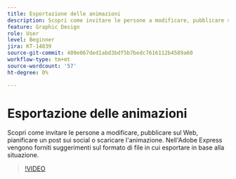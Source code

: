 ```yaml
---
title: Esportazione delle animazioni
description: Scopri come invitare le persone a modificare, pubblicare sul Web, pianificare un post sui social o scaricare l'animazione
feature: Graphic Design
role: User
level: Beginner
jira: KT-14839
source-git-commit: 409e067ded1abd3bdf5b7bedc7616112b4589a60
workflow-type: tm+mt
source-wordcount: '57'
ht-degree: 0%

---
```


# Esportazione delle animazioni

Scopri come invitare le persone a modificare, pubblicare sul Web, pianificare un post sui social o scaricare l&#39;animazione. Nell&#39;Adobe Express vengono forniti suggerimenti sul formato di file in cui esportare in base alla situazione.

>[!VIDEO](https://video.tv.adobe.com/v/3426985?quality=12&learn=on&hidetitle=true)

